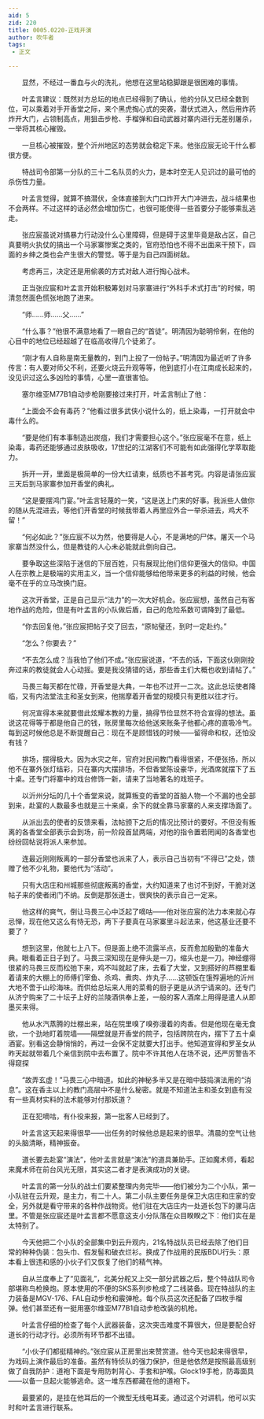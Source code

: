 ```yaml
---
aid: 5
zid: 220
title: 0005.0220-正戏开演
author: 吹牛者
tags: 
 - 正文

---
```




　　显然，不经过一番血与火的洗礼，他想在这里站稳脚跟是很困难的事情。

　　叶孟言建议：既然对方总坛的地点已经得到了确认，他的分队又已经全数到位，可以乘着对手开香堂之际，来个黑虎掏心式的突袭，潜伏式进入，然后用炸药炸开大门，占领制高点，用狙击步枪、手榴弹和自动武器对寨内进行无差别屠杀，一举将其核心摧毁。

　　一旦核心被摧毁，整个沂州地区的态势就会稳定下来。他张应宸无论干什么都很方便。

　　特战司令部第一分队的三十二名队员的火力，是本时空无人见识过的最可怕的杀伤性力量。

　　叶孟言觉得，就算不搞潜伏，全体直接到大门口炸开大门冲进去，战斗结果也不会两样。不过这样的话必然会增加伤亡，也很可能使得一些首要分子能够乘乱逃走。

　　张应宸虽说对搞暴力行动没什么心里障碍，但是碍于这里毕竟是敌占区，自己真要明火执仗的搞出一个马家寨惨案之类的，官府恐怕也不得不出面来干预下，四面的乡绅之类也会产生很大的警觉。等于是为自己四面树敌。

　　考虑再三，决定还是用偷袭的方式对敌人进行掏心战术。

　　正当张应宸和叶孟言开始积极筹划对马家寨进行“外科手术式打击”的时候，明清忽然面色慌张地跑了进来。

　　“师……师……父……”

　　“什么事？”他很不满意地看了一眼自己的“首徒”。明清因为聪明伶俐，在他的心目中的地位已经超越了在临高收得几个徒弟了。

　　“刚才有人自称是南无量教的，到门上投了一份帖子。”明清因为最近听了许多传言：有人要对师父不利，还要火烧云升观等等，他到底打小在江南成长起来的，没见识过这么多凶险的事情，心里一直很害怕。

　　塞尔维亚M77B1自动步枪刚要接过来打开，叶孟言制止了他：

　　“上面会不会有毒药？”他看过很多武侠小说什么的，纸上染毒，一打开就会中毒什么的。

　　“要是他们有本事制造出炭疽，我们才需要担心这个。”张应宸毫不在意，纸上染毒，毒药还能够通过皮肤吸收，17世纪的江湖客们不可能有如此强得化学萃取能力。

　　拆开一开，里面是极简单的一份大红请柬，纸质也不甚考究。内容是请张应宸三天后到马家寨参加开香堂的典礼。

　　“这是要摆鸿门宴。”叶孟言轻蔑的一笑，“这是送上门来的好事。我派些人做你的随从先混进去，等他们开香堂的时候我带着人再里应外合一举杀进去，鸡犬不留！”

　　“何必如此？”张应宸不以为然，他要得是人心，不是满地的尸体。屠灭一个马家寨当然没什么，但是教徒的人心未必能就此倒向自己。

　　要争取这些深陷于迷信的下层百姓，只有展现比他们信仰更强大的信仰。中国人在宗教上是极端的实用主义，当一个信仰能够给他带来更多的利益的时候，他会毫不在乎的立马改换门庭。

　　这次开香堂，正是自己显示“法力”的一次大好机会。张应宸想，虽然自己有客地作战的危险，但是有叶孟言的小队做后盾，自己的危险系数可谓降到了最低。

　　“你去回复他，”张应宸把帖子交了回去，“原帖璧还，到时一定赴约。”

　　“怎么？你要去？”

　　“不去怎么成？当我怕了他们不成。”张应宸说道，“不去的话，下面这伙刚刚投奔过来的教徒就会人心动摇。要是我没猜错的话，那些香主们大概也收到请帖了。”

　　马畏三每天都在忙碌，开香堂是大典，一年也不过开一二次。这此总坛使者降临，又有内法堂法主和圣女到来，他揣摩着开香堂的规模只有更胜以往才行。

　　何况宣得本来就要借此炫耀本教的力量，搞得节俭显然不符合宣得的想法。虽说这花得等于都是他自己的钱，账房里每次给他送来账条子他都心疼的直吸冷气。每到这时候他总是不断提醒自己：现在不是顾惜钱的时候——留得命和权，还怕没有钱？

　　排场，摆得极大。因为水灾之年，官府对民间教门看得很紧，不便张扬，所以他不在寨外张灯结彩，只在寨内大摆排场，不但香堂陈设豪华，光酒席就摆下了五十桌。还专门将寨中的戏台修饰一新，请来了当地著名的戏班子。

　　以沂州分坛的几十个香堂来说，就算叛变的香堂的首脑人物一个不漏的也全部到来，赴宴的人数最多也就是三十来桌，余下的就全靠马家寨的人来支撑场面了。

　　从派出去的使者的反馈来看，法帖颁下之后的情况比预计的要好。不但没有叛离的各香堂全部表示会到场，前一阶段首鼠两端，对他的指令置若罔闻的各香堂也纷纷回帖说将派人来参加。

　　连最近刚刚叛离的一部分香堂也派来了人，表示自己当初有“不得已”之处，馈赠了他不少礼物，要他代为“活动”。

　　只有大店庄和州城那些彻底叛离的香堂，大约知道来了也讨不到好，干脆对送帖子来的使者闭门不纳。反倒是那张道士，很爽快的表示自己一定来。

　　他这样的爽气，倒让马畏三心中泛起了嘀咕——他对张应宸的法力本来就心存忌惮，现在他又这么有恃无恐，两下子要真在马家寨里斗起法来，他这基业还要不要了？

　　想到这里，他就七上八下。但是面上绝不流露半点，反而愈加殷勤的准备大典。眼看着正日子到了。马畏三深知现在是伸头是一刀，缩头也是一刀。神经绷得很紧的马畏三反而松弛下来，鸡不叫就起了床，去看了大堂，又到搭好的芦棚里看着请来的大棚上的师傅们宰鱼、杀鸡、煮肉、炸丸子……这顿饭在饿殍遍地的沂州大地不啻于山珍海味。而供给总坛来人用的菜肴的厨子更是从济宁请来的。还专门从济宁购来了二十坛子上好的兰陵酒供奉上差，一般的客人酒席上用得是遣人从即墨买来得。

　　他从水汽蒸腾的灶棚出来，站在院里嗅了嗅弥漫着的肉香。但是他现在毫无食欲，一个劲地盯着院墙——隔壁就是开香堂的院子，包括跨院在内，摆下了五十桌酒宴。别看这会静悄悄的，再过一会保不定就要大打出手。他知道宣得和罗圣女从昨天起就带着几个亲信到院中去布置了。院中不许其他人在场不说，还严厉警告不得窥探

　　“故弄玄虚！”马畏三心中暗道。如此的神秘多半又是在暗中鼓捣演法用的“消息”。这在香主以上的教门高层中不是什么秘密。就是不知道法主和圣女到底有没有一些真材实料的法术能够对付那妖道？

　　正在犯嘀咕，有仆役来报，第一批客人已经到了。

　　叶孟言这天起来得很早——出任务的时候他总是起来的很早。清晨的空气让他的头脑清晰，精神振奋。

　　道长要去赴宴“演法”，他叶孟言就是“演法”的道具兼助手。正如魔术师，看起来魔术师在前台风光无限，其实这二者才是表演成功的关键。

　　叶孟言的第一分队的战士们要紧整理内务完毕——他们被分为二个小队，第一小队驻在云升观，是主力，有二十人。第二小队主要任务是保卫大店庄和庄家的安全，另外就是看守带来的各种作战物资。他们驻在大店庄内一处道长包下的骡马店里。不管是张应宸还是叶孟言都不愿意这支小分队落在众目睽睽之下：他们实在是太特别了。

　　今天他把二个小队的全部集中到云升观内，21名特战队员已经去除了他们日常的种种伪装：包头巾、假发髻和破衣烂衫。换成了作战用的民版BDU行头：原本看上很违和感的小伙子们又恢复了他们的精气神。

　　自从兰度奉上了“见面礼”，北美分舵又上交一部分武器之后，整个特战队司令部堪称鸟枪换炮。原本使用的不便的SKS系列步枪成了二线装备。现在特战队的主力装备是MGV-176、FAL自动步枪和霰弹枪。每个队员这次还配备了四枚手榴弹。他们甚至还有一挺用塞尔维亚M77B1自动步枪改装的机枪。

　　叶孟言仔细的检查了每个人武器装备，这次突击难度不算很大，但是要配合好道长的行动才行。必须所有环节都不出错。

　　“小伙子们都挺精神的。”张应宸从正房里出来赞赏道。他今天也起来得很早，为戏码上演作最后的准备。虽然有特侦队的强力保护，但是他依然是按照最高级别做了自我防护：道袍下面是专用防刺背心、手套和护喉。Glock19手枪，防毒面具——以备一旦起火能够逃命。这一堆东西都藏在他的道袍下。

　　最要紧的，是挂在他耳后的一个微型无线电耳麦。通过这个对讲机，他可以实时和叶孟言进行联系。


